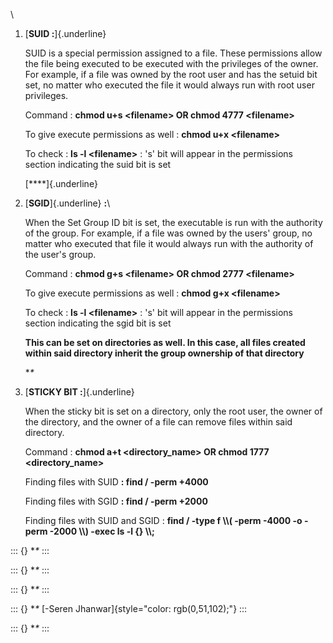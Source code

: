 \

1.  [**SUID :**]{.underline}

    SUID is a special permission assigned to a file. These permissions
    allow the file being executed to be executed with the privileges of
    the owner. For example, if a file was owned by the root user and has
    the setuid bit set, no matter who executed the file it would always
    run with root user privileges.

    Command : **chmod u+s \<filename\> OR chmod 4777 \<filename\>**

    To give execute permissions as well : **chmod u+x \<filename\>**

    To check : **ls -l \<filename\>** : 's' bit will appear in the
    permissions section indicating the suid bit is set

    [**\**]{.underline}

2.  [**SGID**]{.underline} **:**\

    When the Set Group ID bit is set, the executable is run with the
    authority of the group. For example, if a file was owned by the
    users' group, no matter who executed that file it would always run
    with the authority of the user's group.

    Command : **chmod g+s \<filename\> OR chmod 2777 \<filename\>**

    To give execute permissions as well : **chmod g+x \<filename\>**

    To check : **ls -l \<filename\>** : 's' bit will appear in the
    permissions section indicating the sgid bit is set

    **This can be set on directories as well. In this case, all files
    created within said directory inherit the group ownership of that
    directory**

    **\**

3.  [**STICKY BIT :**]{.underline}

    When the sticky bit is set on a directory, only the root user, the
    owner of the directory, and the owner of a file can remove files
    within said directory.

    Command : **chmod a+t \<directory_name\> OR chmod 1777
    \<directory_name\>**

    Finding files with SUID **: find / -perm +4000**

    Finding files with SGID **: find / -perm +2000**

    Finding files with SUID and SGID : **find / -type f \\\\( -perm
    -4000 -o -perm -2000 \\\\) -exec ls -l {} \\\\;**

::: {}
**\**
:::

::: {}
**\**
:::

::: {}
**\**
:::

::: {}
**\**
[-Seren Jhanwar]{style="color: rgb(0,51,102);"}
:::

::: {}
**\**
:::
